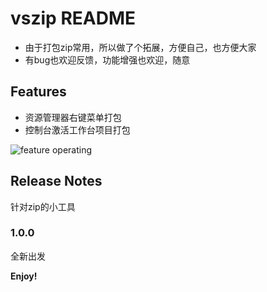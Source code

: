 # vszip README

- 由于打包zip常用，所以做了个拓展，方便自己，也方便大家
- 有bug也欢迎反馈，功能增强也欢迎，随意

## Features
- 资源管理器右键菜单打包
- 控制台激活工作台项目打包

![feature operating](https://raw.githubusercontent.com/youngDun/vszip/master/ico.png)

## Release Notes
针对zip的小工具

### 1.0.0

全新出发

**Enjoy!**
